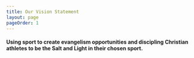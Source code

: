 ```yaml
---
title: Our Vision Statement
layout: page
pageOrder: 1
---
```

#### Using sport to create evangelism opportunities and discipling Christian athletes to be the Salt and Light in their chosen sport.
